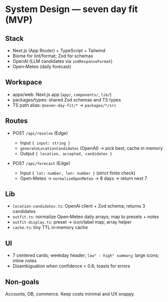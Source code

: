 # System Design — seven day fit (MVP)

## Stack

- Next.js (App Router) + TypeScript + Tailwind
- Biome for lint/format; Zod for schemas
- OpenAI (LLM candidates via `zodResponseFormat`)
- Open‑Meteo (daily forecast)

## Workspace

- apps/web: Next.js app (`app/`, `components/`, `lib/`)
- packages/types: shared Zod schemas and TS types
- TS path alias: `@seven-day-fit/*` → `packages/*/src`

## Routes

- POST `/api/resolve` (Edge)
  - Input `{ input: string }`
  - `generateLocationCandidates` (OpenAI) → pick best; cache in memory
  - Output `{ location, accepted, candidates }`

- POST `/api/forecast` (Edge)
  - Input `{ lat: number, lon: number }` (strict finite check)
  - Open‑Meteo → `normalizeOpenMeteo` → 8 days → return next 7

## Lib

- `location-candidates.ts`: OpenAI client + Zod schema; returns 3 candidates
- `outfit.ts`: normalize Open‑Meteo daily arrays; map to presets + notes
- `outfit-display.ts`: preset → icon/label map; array helper
- `cache.ts`: tiny TTL in‑memory cache

## UI

- 7 centered cards; weekday header; `low° - high° summary`; large icons; inline notes
- Disambiguation when confidence < 0.6; toasts for errors

## Non‑goals

Accounts, DB, commerce. Keep costs minimal and UX snappy.
